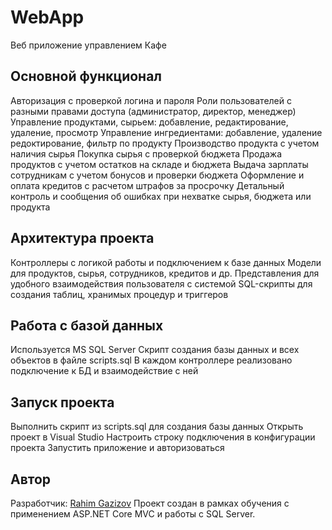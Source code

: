 # WebApp
Веб приложение управлением Кафе

## Основной функционал
Авторизация с проверкой логина и пароля
Роли пользователей с разными правами доступа (администратор, директор, менеджер)
Управление продуктами, сырьем: добавление, редактирование, удаление, просмотр
Управление ингредиентами: добавление, удаление редоктирование, фильтр по продукту
Производство продукта с учетом наличия сырья
Покупка сырья с проверкой бюджета
Продажа продуктов с учетом остатков на складе и бюджета
Выдача зарплаты сотрудникам с учетом бонусов и проверки бюджета
Оформление и оплата кредитов с расчетом штрафов за просрочку
Детальный контроль и сообщения об ошибках при нехватке сырья, бюджета или продукта

## Архитектура проекта
Контроллеры с логикой работы и подключением к базе данных
Модели для продуктов, сырья, сотрудников, кредитов и др.
Представления для удобного взаимодействия пользователя с системой
SQL-скрипты для создания таблиц, хранимых процедур и триггеров

## Работа с базой данных
Используется MS SQL Server
Скрипт создания базы данных и всех объектов в файле scripts.sql
В каждом контроллере реализовано подключение к БД и взаимодействие с ней


## Запуск проекта
Выполнить скрипт из scripts.sql для создания базы данных
Открыть проект в Visual Studio
Настроить строку подключения в конфигурации проекта
Запустить приложение и авторизоваться


## Автор
Разработчик: [Rahim Gazizov](https://github.com/RahimGazizov)
Проект создан в рамках обучения с применением ASP.NET Core MVC и работы с SQL Server.
